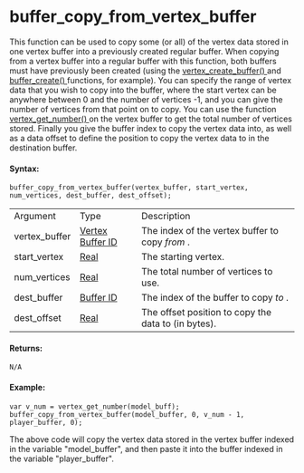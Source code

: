 # buffer_copy_from_vertex_buffer

This function can be used to copy some (or all) of the vertex data
stored in one vertex buffer into a previously created regular buffer.
When copying from a vertex buffer into a regular buffer with this
function, both buffers must have previously been created (using the [
vertex_create_buffer() ](../Drawing/Primitives/vertex_create_buffer)
and [ buffer_create() ](buffer_create) functions, for example). You
can specify the range of vertex data that you wish to copy into the
buffer, where the start vertex can be anywhere between 0 and the number
of vertices -1, and you can give the number of vertices from that point
on to copy. You can use the function [ vertex_get_number()
](../Drawing/Primitives/vertex_get_number) on the vertex buffer to
get the total number of vertices stored. Finally you give the buffer
index to copy the vertex data into, as well as a data offset to define
the position to copy the vertex data to in the destination buffer.

#### Syntax:

``` gml
buffer_copy_from_vertex_buffer(vertex_buffer, start_vertex, num_vertices, dest_buffer, dest_offset);
```

|               |                                                                                                                |                                                     |
|---------------|----------------------------------------------------------------------------------------------------------------|-----------------------------------------------------|
| Argument      | Type                                                                                                           | Description                                         |
| vertex_buffer |  [Vertex Buffer ID](../../../../GameMaker_Language/GML_Reference/Drawing/Primitives/vertex_create_buffer)  | The index of the vertex buffer to copy *from* .     |
| start_vertex  |  [Real](../../../../GameMaker_Language/GML_Overview/Data_Types)                                            | The starting vertex.                                |
| num_vertices  |  [Real](../../../../GameMaker_Language/GML_Overview/Data_Types)                                            | The total number of vertices to use.                |
| dest_buffer   |  [Buffer ID](../../../../GameMaker_Language/GML_Reference/Buffers/buffer_create)                           | The index of the buffer to copy *to* .              |
| dest_offset   |  [Real](../../../../GameMaker_Language/GML_Overview/Data_Types)                                            | The offset position to copy the data to (in bytes). |

#### Returns:

``` gml
N/A
```

#### Example:

``` gml
var v_num = vertex_get_number(model_buff); buffer_copy_from_vertex_buffer(model_buffer, 0, v_num - 1, player_buffer, 0);
```

The above code will copy the vertex data stored in the vertex buffer
indexed in the variable "model_buffer", and then paste it into the
buffer indexed in the variable "player_buffer".
